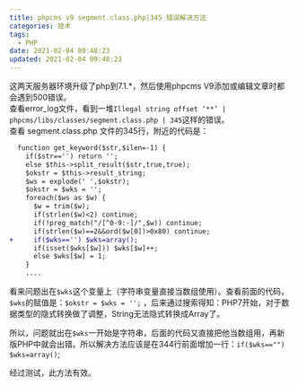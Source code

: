 ```yaml
---
title: phpcms v9 segment.class.php|345 错误解决方法
categories: 技术
tags:
  - PHP
date: 2021-02-04 09:48:23
updated: 2021-02-04 09:48:23
---
```


这两天服务器环境升级了php到7.1.*，然后使用phpcms V9添加或编辑文章时都会遇到500错误。<br>
查看error_log文件，看到一堆`Illegal string offset ‘**’ | phpcms/libs/classes/segment.class.php | 345`这样的错误。<br>
查看 segment.class.php 文件的345行，附近的代码是：

```diff
  function get_keyword($str,$ilen=-1) {
    if($str=='') return '';
    else $this->split_result($str,true,true);
    $okstr = $this->result_string;
    $ws = explode(' ',$okstr);
    $okstr = $wks = '';
    foreach($ws as $w) {
      $w = trim($w);
      if(strlen($w)<2) continue;
      if(!preg_match("/[^0-9:-]/",$w)) continue;
	  if(strlen($w)==2&&ord($w[0])>0x80) continue;
+	  if($wks=='') $wks=array();
	  if(isset($wks[$w])) $wks[$w]++;
      else $wks[$w] = 1;
    }
    ....
```

看来问题出在`$wks`这个变量上（字符串变量直接当数组使用）。查看前面的代码，`$wks`的赋值是：`$okstr = $wks = '';` ，后来通过搜索得知：PHP7开始，对于数据类型的隐式转换做了调整，String无法隐式转换成Array了。

所以，问题就出在`$wks`一开始是字符串，后面的代码又直接把他当数组用，再新版PHP中就会出错。所以解决方法应该是在344行前面增加一行：`if($wks=="") $wks=array()`;

经过测试，此方法有效。
